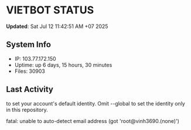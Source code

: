 # VIETBOT STATUS
**Updated**: Sat Jul 12 11:42:51 AM +07 2025

## System Info
- IP: 103.77.172.150
- Uptime: up 6 days, 15 hours, 30 minutes
- Files: 30903

## Last Activity

to set your account's default identity.
Omit --global to set the identity only in this repository.

fatal: unable to auto-detect email address (got 'root@vinh3690.(none)')
